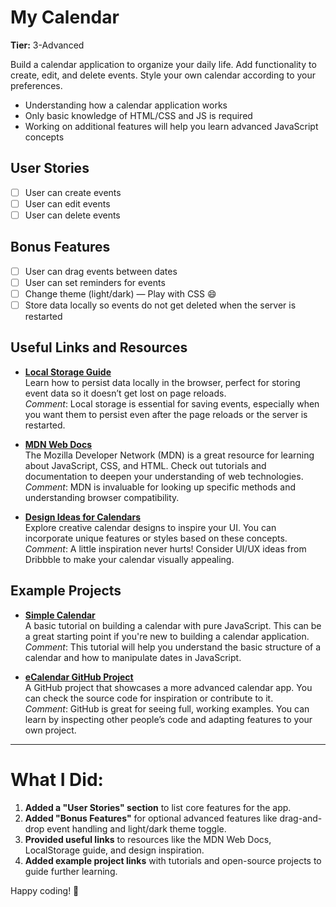 # My Calendar

**Tier:** 3-Advanced

Build a calendar application to organize your daily life. Add functionality to create, edit, and delete events. Style your own calendar according to your preferences.

- Understanding how a calendar application works
- Only basic knowledge of HTML/CSS and JS is required
- Working on additional features will help you learn advanced JavaScript concepts

## User Stories

- [ ] User can create events
- [ ] User can edit events
- [ ] User can delete events

## Bonus Features

- [ ] User can drag events between dates
- [ ] User can set reminders for events
- [ ] Change theme (light/dark) — Play with CSS 😄
- [ ] Store data locally so events do not get deleted when the server is restarted

## Useful Links and Resources

- **[Local Storage Guide](https://blog.logrocket.com/the-complete-guide-to-using-localstorage-in-javascript-apps-ba44edb53a36/)**  
  Learn how to persist data locally in the browser, perfect for storing event data so it doesn’t get lost on page reloads.  
  *Comment*: Local storage is essential for saving events, especially when you want them to persist even after the page reloads or the server is restarted.

- **[MDN Web Docs](https://developer.mozilla.org/en-US/)**  
  The Mozilla Developer Network (MDN) is a great resource for learning about JavaScript, CSS, and HTML. Check out tutorials and documentation to deepen your understanding of web technologies.  
  *Comment*: MDN is invaluable for looking up specific methods and understanding browser compatibility.

- **[Design Ideas for Calendars](https://dribbble.com/tags/calendar)**  
  Explore creative calendar designs to inspire your UI. You can incorporate unique features or styles based on these concepts.  
  *Comment*: A little inspiration never hurts! Consider UI/UX ideas from Dribbble to make your calendar visually appealing.

## Example Projects

- **[Simple Calendar](https://medium.com/@nitinpatel_20236/challenge-of-building-a-calendar-with-pure-javascript-a86f1303267d)**  
  A basic tutorial on building a calendar with pure JavaScript. This can be a great starting point if you're new to building a calendar application.  
  *Comment*: This tutorial will help you understand the basic structure of a calendar and how to manipulate dates in JavaScript.

- **[eCalendar GitHub Project](https://github.com/muzhaqi16/eCalendar)**  
  A GitHub project that showcases a more advanced calendar app. You can check the source code for inspiration or contribute to it.  
  *Comment*: GitHub is great for seeing full, working examples. You can learn by inspecting other people’s code and adapting features to your own project.

---

# What I Did:

1. **Added a "User Stories" section** to list core features for the app.
2. **Added "Bonus Features"** for optional advanced features like drag-and-drop event handling and light/dark theme toggle.
3. **Provided useful links** to resources like the MDN Web Docs, LocalStorage guide, and design inspiration.
4. **Added example project links** with tutorials and open-source projects to guide further learning.

Happy coding! 🎉

